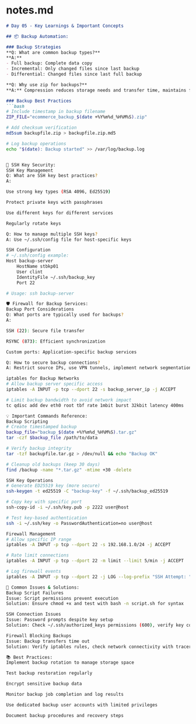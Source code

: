 
# notes.md
```markdown
# Day 05 - Key Learnings & Important Concepts

## 📦 Backup Automation:

### Backup Strategies
**Q: What are common backup types?**
**A:** 
- Full backup: Complete data copy
- Incremental: Only changed files since last backup
- Differential: Changed files since last full backup

**Q: Why use zip for backups?**
**A:** Compression reduces storage needs and transfer time, maintains file structure

### Backup Best Practices
```bash
# Include timestamp in backup filename
ZIP_FILE="ecommerce_backup_$(date +%Y%m%d_%H%M%S).zip"

# Add checksum verification
md5sum backupfile.zip > backupfile.zip.md5

# Log backup operations
echo "$(date): Backup started" >> /var/log/backup.log


🔐 SSH Key Security:
SSH Key Management
Q: What are SSH key best practices?
A:

Use strong key types (RSA 4096, Ed25519)

Protect private keys with passphrases

Use different keys for different services

Regularly rotate keys

Q: How to manage multiple SSH keys?
A: Use ~/.ssh/config file for host-specific keys

SSH Configuration
# ~/.ssh/config example:
Host backup-server
    HostName stbkp01
    User clint
    IdentityFile ~/.ssh/backup_key
    Port 22

# Usage: ssh backup-server

🛡️ Firewall for Backup Services:
Backup Port Considerations
Q: What ports are typically used for backups?
A:

SSH (22): Secure file transfer

RSYNC (873): Efficient synchronization

Custom ports: Application-specific backup services

Q: How to secure backup connections?
A: Restrict source IPs, use VPN tunnels, implement network segmentation

iptables for Backup Networks
# Allow backup server specific access
iptables -A INPUT -p tcp --dport 22 -s backup_server_ip -j ACCEPT

# Limit backup bandwidth to avoid network impact
tc qdisc add dev eth0 root tbf rate 1mbit burst 32kbit latency 400ms

💡 Important Commands Reference:
Backup Scripting
# Create timestamped backup
backup_file="backup_$(date +%Y%m%d_%H%M%S).tar.gz"
tar -czf $backup_file /path/to/data

# Verify backup integrity
tar -tzf backupfile.tar.gz > /dev/null && echo "Backup OK"

# Cleanup old backups (keep 30 days)
find /backup -name "*.tar.gz" -mtime +30 -delete

SSH Key Operations
# Generate ED25519 key (more secure)
ssh-keygen -t ed25519 -C "backup-key" -f ~/.ssh/backup_ed25519

# Copy key with specific port
ssh-copy-id -i ~/.ssh/key.pub -p 2222 user@host

# Test key-based authentication
ssh -i ~/.ssh/key -o PasswordAuthentication=no user@host

Firewall Management
# Allow specific IP range
iptables -A INPUT -p tcp --dport 22 -s 192.168.1.0/24 -j ACCEPT

# Rate limit connections
iptables -A INPUT -p tcp --dport 22 -m limit --limit 5/min -j ACCEPT

# Log firewall events
iptables -A INPUT -p tcp --dport 22 -j LOG --log-prefix "SSH Attempt: "

🚨 Common Issues & Solutions:
Backup Script Failures
Issue: Script permissions prevent execution
Solution: Ensure chmod +x and test with bash -n script.sh for syntax

SSH Connection Issues
Issue: Password prompts despite key setup
Solution: Check ~/.ssh/authorized_keys permissions (600), verify key copying

Firewall Blocking Backups
Issue: Backup transfers time out
Solution: Verify iptables rules, check network connectivity with traceroute

📚 Best Practices:
Implement backup rotation to manage storage space

Test backup restoration regularly

Encrypt sensitive backup data

Monitor backup job completion and log results

Use dedicated backup user accounts with limited privileges

Document backup procedures and recovery steps



